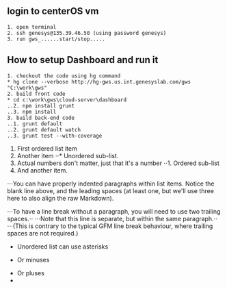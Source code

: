 
## login to centerOS vm
	1. open terminal
	2. ssh genesys@135.39.46.50	(using password genesys)
	3. run gws_......start/stop.....
	
## How to setup Dashboard and run it
	1. checkout the code using hg command
	* hg clone --verbose http://hg-gws.us.int.genesyslab.com/gws "C:\work\gws"
	2. build front code
	* cd c:\work\gws\cloud-server\dashboard
	..2. npm install grunt
	..3. npm install
	3. build back-end code
	..1. grunt default
	..2. grunt default watch
	..3. grunt test --with-coverage
	
  
1. First ordered list item
2. Another item
⋅⋅* Unordered sub-list. 
1. Actual numbers don't matter, just that it's a number
⋅⋅1. Ordered sub-list
4. And another item.

⋅⋅⋅You can have properly indented paragraphs within list items. Notice the blank line above, and the leading spaces (at least one, but we'll use three here to also align the raw Markdown).

⋅⋅⋅To have a line break without a paragraph, you will need to use two trailing spaces.⋅⋅
⋅⋅⋅Note that this line is separate, but within the same paragraph.⋅⋅
⋅⋅⋅(This is contrary to the typical GFM line break behaviour, where trailing spaces are not required.)

* Unordered list can use asterisks
- Or minuses
+ Or pluses
+ 
